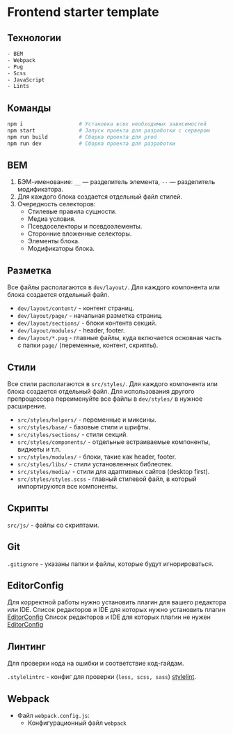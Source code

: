 # Frontend starter template

## Технологии

```bash
- BEM
- Webpack
- Pug
- Scss
- JavaScript
- Lints
```

## Команды

```bash
npm i                  # Установка всех необходимых зависимостей
npm start              # Запуск проекта для разработки с сервером
npm run build          # Сборка проекта для prod
npm run dev            # Сборка проекта для разработки
```

## BEM

1. БЭМ-именование: `__` — разделитель элемента, `--` — разделитель модификатора.
2. Для каждого блока создается отдельный файл стилей.
3. Очередность селекторов:
   - Стилевые правила сущности.
   - Медиа условия.
   - Псевдоселекторы и псевдоэлементы.
   - Сторонние вложенные селекторы.
   - Элементы блока.
   - Модификаторы блока.

## Разметка

Все файлы располагаются в `dev/layout/`. Для каждого компонента или блока создается отдельный файл.

- `dev/layout/content/` - контент страниц.
- `dev/layout/page/` - начальная разметка страниц.
- `dev/layout/sections/` - блоки контента секций.
- `dev/layout/modules/` - header, footer.
- `dev/layout/*.pug` - главные файлы, куда включается основная часть с папки `page/` (переменные, контент, скрипты).

## Стили

Все стили располагаются в `src/styles/`. Для каждого компонента или блока создается отдельный файл.
Для использования другого препроцессора переименуйте все файлы в `dev/styles/` в нужное расширение.

- `src/styles/helpers/` - переменные и миксины.
- `src/styles/base/` - базовые стили и шрифты.
- `src/styles/sections/` - стили секций.
- `src/styles/components/` - отдельные встраиваемые компоненты, виджеты и т.п.
- `src/styles/modules/` - блоки, такие как header, footer.
- `src/styles/libs/` - стили установленных библеотек.
- `src/styles/media/` - стили для адаптивных сайтов (desktop first).
- `src/styles/styles.scss` - главный стилевой файл, в который импортируются все компоненты.

## Скрипты

`src/js/` - файлы со скриптами.

## Git

`.gitignore` - указаны папки и файлы, которые будут игнорироваться.

## EditorConfig

Для корректной работы нужно установить плагин для вашего редактора или IDE.
Список редакторов и IDE для которых нужно установить плагин [EditorConfig](https://editorconfig.org/#download)
Список редакторов и IDE для которых плагин не нужен [EditorConfig](https://editorconfig.org/#pre-installed)

## Линтинг

Для проверки кода на ошибки и соответствие код-гайдам.

`.stylelintrc` - конфиг для проверки (`less, scss, sass`) [stylelint](https://stylelint.io/).

## Webpack

- Файл `webpack.config.js`:
   - Конфигурационный файл `webpack`
